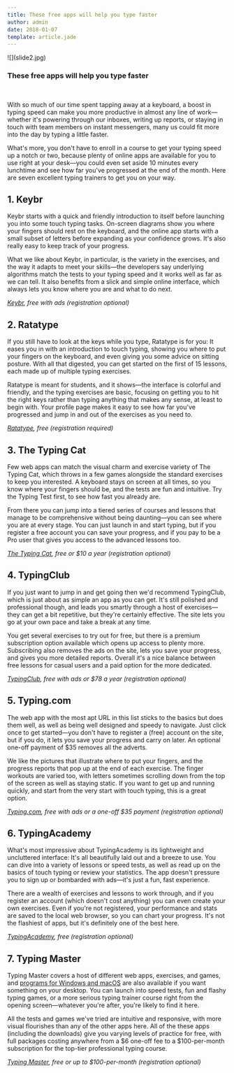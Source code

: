 ```yaml
---
title: These free apps will help you type faster
author: admin
date: 2018-01-07
template: article.jade
---
```



<div class="col-12 article-col order-1">![](slide2.jpg)</div>

<div class="col-12 article-col article-descr">

<div class="entry-content t-center">
<h3 class='article-heading'>
These free apps will help you type faster</h3>
<br>

<p>With so much of our time spent tapping away at a keyboard, a boost in typing speed can make you more productive in almost any line of work—whether it's powering through our inboxes, writing up reports, or staying in touch with team members on instant messengers, many us could fit more into the day by typing a little faster.</p>
<span class="more"></span>
<p>What's more, you don't have to enroll in a course to get your typing speed up a notch or two, because plenty of online apps are available for you to use right at your desk—you could even set aside 10 minutes every lunchtime and see how far you've progressed at the end of the month. Here are seven excellent typing trainers to get you on your way.</p>
</div><div class="st-block markdown  text-left  " style=""><h2>1. Keybr</h2>

<p>Keybr starts with a quick and friendly introduction to itself before launching you into some touch typing tasks. On-screen diagrams show you where your fingers should rest on the keyboard, and the online app starts with a small subset of letters before expanding as your confidence grows. It's also really easy to keep track of your progress.</p>

<p>What we like about Keybr, in particular, is the variety in the exercises, and the way it adapts to meet your skills—the developers say underlying algorithms match the tests to your typing speed and it works well as far as we can tell. It also benefits from a slick and simple online interface, which always lets you know where you are and what to do next.</p>

<p><em><a href="https://www.keybr.com/">Keybr</a>, free with ads (registration optional)</em></p>
</div><div class="st-block markdown  text-left  " style=""><div class="st-page-break" id="page-2"></div><h2>2. Ratatype</h2>

<p>If you still have to look at the keys while you type, Ratatype is for you: It eases you in with an introduction to touch typing, showing you where to put your fingers on the keyboard, and even giving you some advice on sitting posture. With all that digested, you can get started on the first of 15 lessons, each made up of multiple typing exercises.</p>

<p>Ratatype is meant for students, and it shows—the interface is colorful and friendly, and the typing exercises are basic, focusing on getting you to hit the right keys rather than typing anything that makes any sense, at least to begin with. Your profile page makes it easy to see how far you've progressed and jump in and out of the exercises as you need to.</p>

<p><em><a href="https://www.ratatype.com/learn/">Ratatype</a>, free (registration required)</em></p>
</div><div class="st-block markdown  text-left  " style=""><div class="st-page-break" id="page-3"></div><h2>3. The Typing Cat</h2>

<p>Few web apps can match the visual charm and exercise variety of The Typing Cat, which throws in a few games alongside the standard exercises to keep you interested. A keyboard stays on screen at all times, so you know where your fingers should be, and the tests are fun and intuitive. Try the Typing Test first, to see how fast you already are.</p>

<p>From there you can jump into a tiered series of courses and lessons that manage to be comprehensive without being daunting—you can see where you are at every stage. You can just launch in and start typing, but if you register a free account you can save your progress, and if you pay to be a Pro user that gives you access to the advanced lessons too.</p>

<p><em><a href="http://thetypingcat.com/">The Typing Cat</a>, free or $10 a year (registration optional)</em></p>
</div><div class="st-block markdown  text-left  " style=""><h2>4. TypingClub</h2>

<p>If you just want to jump in and get going then we'd recommend TypingClub, which is just about as simple an app as you can get. It's still polished and professional though, and leads you smartly through a host of exercises—they can get a bit repetitive, but they're certainly effective. The site lets you go at your own pace and take a break at any time.</p>

<p>You get several exercises to try out for free, but there is a premium subscription option available which opens up access to plenty more. Subscribing also removes the ads on the site, lets you save your progress, and gives you more detailed reports. Overall it's a nice balance between free lessons for casual users and a paid option for the more dedicated.</p>

<p><em><a href="https://www.typingclub.com/">TypingClub</a>, free with ads or $78 a year (registration optional)</em></p>
</div><div class="st-block markdown  text-left  " style=""><div class="st-page-break" id="page-4"></div><h2>5. Typing.com</h2>

<p>The web app with the most apt URL in this list sticks to the basics but does them well, as well as being well designed and speedy to navigate. Just click once to get started—you don't have to register a (free) account on the site, but if you do, it lets you save your progress and carry on later. An optional one-off payment of $35 removes all the adverts.</p>

<p>We like the pictures that illustrate where to put your fingers, and the progress reports that pop up at the end of each exercise. The finger workouts are varied too, with letters sometimes scrolling down from the top of the screen as well as staying static. If you want to get up and running quickly, and start from the very start with touch typing, this is a great option.</p>

<p><em><a href="https://www.typing.com/">Typing.com</a>, free with ads or a one-off $35 payment (registration optional)</em></p>
</div><div class="st-block markdown  text-left  " style=""><h2>6. TypingAcademy</h2>

<p>What's most impressive about TypingAcademy is its lightweight and uncluttered interface: It's all beautifully laid out and a breeze to use. You can dive into a variety of lessons or speed tests, as well as read up on the basics of touch typing or review your statistics. The app doesn't pressure you to sign up or bombarded with ads—it's just a fun, fast experience.</p>

<p>There are a wealth of exercises and lessons to work through, and if you register an account (which doesn't cost anything) you can even create your own exercises. Even if you're not registered, your performance and stats are saved to the local web browser, so you can chart your progress. It's not the flashiest of apps, but it's definitely one of the best here.</p>

<p><em><a href="https://www.typing.academy/">TypingAcademy</a>, free (registration optional)</em></p>
</div><div class="st-block markdown  text-left  " style=""><div class="st-page-break" id="page-5"></div><h2>7. Typing Master</h2>

<p>Typing Master covers a host of different web apps, exercises, and games, and <a href="http://www.typingmaster.com/typing-tutor/free-download.html">programs for Windows and macOS</a> are also available if you want something on your desktop. You can launch into speed tests, fun and flashy typing games, or a more serious typing trainer course right from the opening screen—whatever you're after, you're likely to find it here.</p>

<p>All the tests and games we've tried are intuitive and responsive, with more visual flourishes than any of the other apps here. All of the these apps (including the downloads) give you varying levels of practice for free, with full packages costing anywhere from a $6 one-off fee to a $100-per-month subscription for the top-tier professional typing course.</p>

<p><em><a href="http://www.typingmaster.com/">Typing Master</a>, free or up to $100-per-month (registration optional)</em></p>
</div></div>  </div>

</div>

</div>

